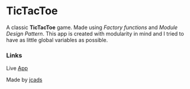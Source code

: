 # TicTacToe

A classic **TicTacToe** game. Made using *Factory functions* and *Module Design Pattern*. This app is created with modularity in mind and I tried to have as little global variables as possible.

### Links

Live [App](https://jcads.github.io/TicTacToe/)

Made by [jcads](https://github.com/jcads)

